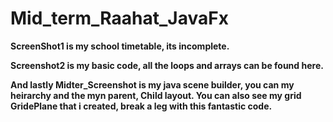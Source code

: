 # Mid_term_Raahat_JavaFx
**ScreenShot1 is my school timetable, its incomplete.**


**Screenshot2 is my basic code, all the loops and arrays can be found here.**


**And lastly Midter_Screenshot is my java scene builder, you can my heirarchy and the myn parent, Child layout. You can also see my grid GridePlane that i created, break a leg with this fantastic code.**
